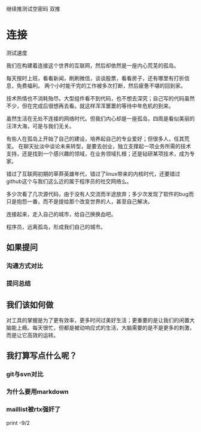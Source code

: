 继续推测试空密码
双推
# 连接

测试速度

我们在构建着连接这个世界的互联网，然后却依然是一座内心荒芜的孤岛。

每天按时上班，看看新闻，刷刷微信，谈谈股票，看看房子，还有哪里有打折信息，免费福利。
两个小时能干完的工作被多次打断，然后疲惫不堪的回到家。

技术热情也不消耗殆尽。大型组件看不到代码，也不想去深究；自己写的代码虽然不少，但在完成后很想再去看。就这样浑浑噩噩的等待中年危机的到来。

虽然生活在无处不连接的网络时代。但我们内心却是一座孤岛，四周是看似美丽的汪洋大海，可是与我们无关。

有些人在孤岛上开始了自己的建设，培养起自己的专业爱好；但很多人，任其荒芜。
在聊天扯淡中谈论未来转型，是要去创业，独立支撑起一项业务所需的技术支持，还是找到一个感兴趣的领域，在业务领域扎根；还是钻研某项技术，成为专家。


错过了互联网初期的草莽英雄年代，错过了linux带来的内核时代，还要错过github这个与我们这么近的属于程序员的社交网络么。

多少次看了几次源代码，由于没有人交流而半途放弃；多少次发现了软件的bug而只是抱怨一番，而不是提给那个改变世界的人，甚至自己解决。

连接起来，走入自己的城市，给自己换换血吧。


程序员，远离孤岛，形成我们自己的城市。

## 如果提问
### 沟通方式对比
### 提问总结


##  我们该如何做

对工具的掌握是为了更有效率，更多时间过美好生活；更重要的是让我们的闲置大脑能上瘾。每天很忙，但都是被动响应式的生活，大脑需要的是不是更多的刺激，而是让它高效的运转。


## 我打算写点什么呢？

### git与svn对比
### 为什么要用markdown
###  maillist被rtx强奸了


print -9/2









